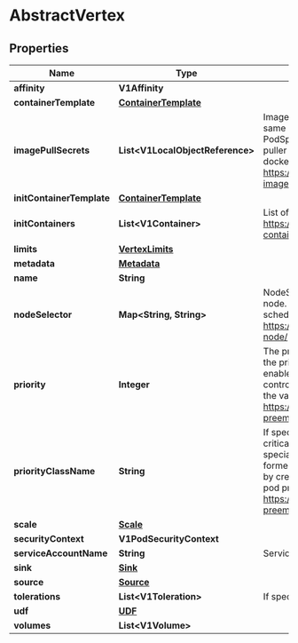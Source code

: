 

# AbstractVertex


## Properties

Name | Type | Description | Notes
------------ | ------------- | ------------- | -------------
**affinity** | **V1Affinity** |  |  [optional]
**containerTemplate** | [**ContainerTemplate**](ContainerTemplate.md) |  |  [optional]
**imagePullSecrets** | **List&lt;V1LocalObjectReference&gt;** | ImagePullSecrets is an optional list of references to secrets in the same namespace to use for pulling any of the images used by this PodSpec. If specified, these secrets will be passed to individual puller implementations for them to use. For example, in the case of docker, only DockerConfig type secrets are honored. More info: https://kubernetes.io/docs/concepts/containers/images#specifying-imagepullsecrets-on-a-pod |  [optional]
**initContainerTemplate** | [**ContainerTemplate**](ContainerTemplate.md) |  |  [optional]
**initContainers** | **List&lt;V1Container&gt;** | List of init containers belonging to the pod. More info: https://kubernetes.io/docs/concepts/workloads/pods/init-containers/ |  [optional]
**limits** | [**VertexLimits**](VertexLimits.md) |  |  [optional]
**metadata** | [**Metadata**](Metadata.md) |  |  [optional]
**name** | **String** |  | 
**nodeSelector** | **Map&lt;String, String&gt;** | NodeSelector is a selector which must be true for the pod to fit on a node. Selector which must match a node&#39;s labels for the pod to be scheduled on that node. More info: https://kubernetes.io/docs/concepts/configuration/assign-pod-node/ |  [optional]
**priority** | **Integer** | The priority value. Various system components use this field to find the priority of the Redis pod. When Priority Admission Controller is enabled, it prevents users from setting this field. The admission controller populates this field from PriorityClassName. The higher the value, the higher the priority. More info: https://kubernetes.io/docs/concepts/configuration/pod-priority-preemption/ |  [optional]
**priorityClassName** | **String** | If specified, indicates the Redis pod&#39;s priority. \&quot;system-node-critical\&quot; and \&quot;system-cluster-critical\&quot; are two special keywords which indicate the highest priorities with the former being the highest priority. Any other name must be defined by creating a PriorityClass object with that name. If not specified, the pod priority will be default or zero if there is no default. More info: https://kubernetes.io/docs/concepts/configuration/pod-priority-preemption/ |  [optional]
**scale** | [**Scale**](Scale.md) |  |  [optional]
**securityContext** | **V1PodSecurityContext** |  |  [optional]
**serviceAccountName** | **String** | ServiceAccountName applied to the pod |  [optional]
**sink** | [**Sink**](Sink.md) |  |  [optional]
**source** | [**Source**](Source.md) |  |  [optional]
**tolerations** | **List&lt;V1Toleration&gt;** | If specified, the pod&#39;s tolerations. |  [optional]
**udf** | [**UDF**](UDF.md) |  |  [optional]
**volumes** | **List&lt;V1Volume&gt;** |  |  [optional]



